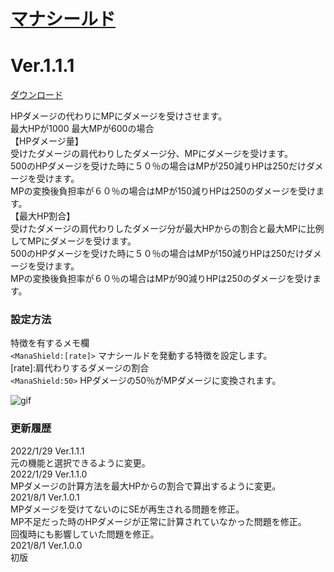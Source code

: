 # [マナシールド](https://raw.githubusercontent.com/nuun888/MZ/master/NUUN_ManaShield.js)
# Ver.1.1.1
[ダウンロード](https://raw.githubusercontent.com/nuun888/MZ/master/NUUN_ManaShield.js)  

HPダメージの代わりにMPにダメージを受けさせます。  
最大HPが1000 最大MPが600の場合  
【HPダメージ量】  
受けたダメージの肩代わりしたダメージ分、MPにダメージを受けます。  
500のHPダメージを受けた時に５０％の場合はMPが250減りHPは250だけダメージを受けます。  
MPの変換後負担率が６０％の場合はMPが150減りHPは250のダメージを受けます。  
【最大HP割合】  
受けたダメージの肩代わりしたダメージ分が最大HPからの割合と最大MPに比例してMPにダメージを受けます。  
500のHPダメージを受けた時に５０％の場合はMPが150減りHPは250だけダメージを受けます。  
MPの変換後負担率が６０％の場合はMPが90減りHPは250のダメージを受けます。  

### 設定方法
特徴を有するメモ欄  
`<ManaShield:[rate]>` マナシールドを発動する特徴を設定します。  
[rate]:肩代わりするダメージの割合  
`<ManaShield:50>` HPダメージの50％がMPダメージに変換されます。  

![gif](img/DamagePopUpSimulDisplay1.gif)  

### 更新履歴
2022/1/29  Ver.1.1.1  
元の機能と選択できるように変更。  
2022/1/29  Ver.1.1.0  
MPダメージの計算方法を最大HPからの割合で算出するように変更。  
2021/8/1 Ver.1.0.1  
MPダメージを受けてないのにSEが再生される問題を修正。  
MP不足だった時のHPダメージが正常に計算されていなかった問題を修正。  
回復時にも影響していた問題を修正。  
2021/8/1 Ver.1.0.0  
初版  
